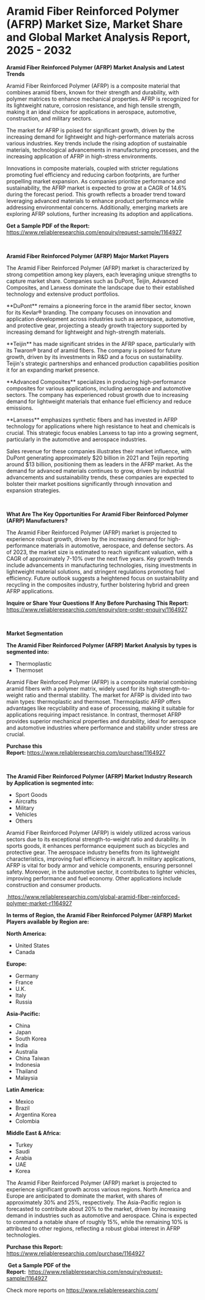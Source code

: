 <p><h1>Aramid Fiber Reinforced Polymer (AFRP) Market Size, Market Share and Global Market Analysis Report, 2025 - 2032</h1></p><p><strong>Aramid Fiber Reinforced Polymer (AFRP) Market Analysis and Latest Trends</strong></p>
<p><p>Aramid Fiber Reinforced Polymer (AFRP) is a composite material that combines aramid fibers, known for their strength and durability, with polymer matrices to enhance mechanical properties. AFRP is recognized for its lightweight nature, corrosion resistance, and high tensile strength, making it an ideal choice for applications in aerospace, automotive, construction, and military sectors. </p><p>The market for AFRP is poised for significant growth, driven by the increasing demand for lightweight and high-performance materials across various industries. Key trends include the rising adoption of sustainable materials, technological advancements in manufacturing processes, and the increasing application of AFRP in high-stress environments. </p><p>Innovations in composite materials, coupled with stricter regulations promoting fuel efficiency and reducing carbon footprints, are further propelling market expansion. As companies prioritize performance and sustainability, the AFRP market is expected to grow at a CAGR of 14.6% during the forecast period. This growth reflects a broader trend toward leveraging advanced materials to enhance product performance while addressing environmental concerns. Additionally, emerging markets are exploring AFRP solutions, further increasing its adoption and applications.</p></p>
<p><strong>Get a Sample PDF of the Report:&nbsp;</strong> <a href="https://www.reliableresearchiq.com/enquiry/request-sample/1164927?utm_campaign=1129&utm_medium=2&utm_source=Github&utm_content=ia&utm_term=02022025&utm_id=aramid-fiber-reinforced-polymer-afrp">https://www.reliableresearchiq.com/enquiry/request-sample/1164927</a></p>
<p>&nbsp;</p>
<p><strong>Aramid Fiber Reinforced Polymer (AFRP) Major Market Players</strong></p>
<p><p>The Aramid Fiber Reinforced Polymer (AFRP) market is characterized by strong competition among key players, each leveraging unique strengths to capture market share. Companies such as DuPont, Teijin, Advanced Composites, and Lanxess dominate the landscape due to their established technology and extensive product portfolios.</p><p>**DuPont** remains a pioneering force in the aramid fiber sector, known for its Kevlar® branding. The company focuses on innovation and application development across industries such as aerospace, automotive, and protective gear, projecting a steady growth trajectory supported by increasing demand for lightweight and high-strength materials. </p><p>**Teijin** has made significant strides in the AFRP space, particularly with its Twaron® brand of aramid fibers. The company is poised for future growth, driven by its investments in R&D and a focus on sustainability. Teijin's strategic partnerships and enhanced production capabilities position it for an expanding market presence.</p><p>**Advanced Composites** specializes in producing high-performance composites for various applications, including aerospace and automotive sectors. The company has experienced robust growth due to increasing demand for lightweight materials that enhance fuel efficiency and reduce emissions.</p><p>**Lanxess** emphasizes synthetic fibers and has invested in AFRP technology for applications where high resistance to heat and chemicals is crucial. This strategic focus enables Lanxess to tap into a growing segment, particularly in the automotive and aerospace industries.</p><p>Sales revenue for these companies illustrates their market influence, with DuPont generating approximately $20 billion in 2021 and Teijin reporting around $13 billion, positioning them as leaders in the AFRP market. As the demand for advanced materials continues to grow, driven by industrial advancements and sustainability trends, these companies are expected to bolster their market positions significantly through innovation and expansion strategies.</p></p>
<p>&nbsp;</p>
<p><strong>What Are The Key Opportunities For Aramid Fiber Reinforced Polymer (AFRP) Manufacturers?</strong></p>
<p><p>The Aramid Fiber Reinforced Polymer (AFRP) market is projected to experience robust growth, driven by the increasing demand for high-performance materials in automotive, aerospace, and defense sectors. As of 2023, the market size is estimated to reach significant valuation, with a CAGR of approximately 7-10% over the next five years. Key growth trends include advancements in manufacturing technologies, rising investments in lightweight material solutions, and stringent regulations promoting fuel efficiency. Future outlook suggests a heightened focus on sustainability and recycling in the composites industry, further bolstering hybrid and green AFRP applications.</p></p>
<p><strong>Inquire or Share Your Questions If Any Before Purchasing This Report:</strong> <a href="https://www.reliableresearchiq.com/enquiry/pre-order-enquiry/1164927?utm_campaign=1129&utm_medium=2&utm_source=Github&utm_content=ia&utm_term=02022025&utm_id=aramid-fiber-reinforced-polymer-afrp">https://www.reliableresearchiq.com/enquiry/pre-order-enquiry/1164927</a></p>
<p>&nbsp;</p>
<p><strong>Market Segmentation</strong></p>
<p><strong>The Aramid Fiber Reinforced Polymer (AFRP) Market Analysis by types is segmented into:</strong></p>
<p><ul><li>Thermoplastic</li><li>Thermoset</li></ul></p>
<p><p>Aramid Fiber Reinforced Polymer (AFRP) is a composite material combining aramid fibers with a polymer matrix, widely used for its high strength-to-weight ratio and thermal stability. The market for AFRP is divided into two main types: thermoplastic and thermoset. Thermoplastic AFRP offers advantages like recyclability and ease of processing, making it suitable for applications requiring impact resistance. In contrast, thermoset AFRP provides superior mechanical properties and durability, ideal for aerospace and automotive industries where performance and stability under stress are crucial.</p></p>
<p><strong>Purchase this Report:&nbsp;</strong><a href="https://www.reliableresearchiq.com/purchase/1164927?utm_campaign=1129&utm_medium=2&utm_source=Github&utm_content=ia&utm_term=02022025&utm_id=aramid-fiber-reinforced-polymer-afrp">https://www.reliableresearchiq.com/purchase/1164927</a></p>
<p>&nbsp;</p>
<p><strong>The Aramid Fiber Reinforced Polymer (AFRP) Market Industry Research by Application is segmented into:</strong></p>
<p><ul><li>Sport Goods</li><li>Aircrafts</li><li>Military</li><li>Vehicles</li><li>Others</li></ul></p>
<p><p>Aramid Fiber Reinforced Polymer (AFRP) is widely utilized across various sectors due to its exceptional strength-to-weight ratio and durability. In sports goods, it enhances performance equipment such as bicycles and protective gear. The aerospace industry benefits from its lightweight characteristics, improving fuel efficiency in aircraft. In military applications, AFRP is vital for body armor and vehicle components, ensuring personnel safety. Moreover, in the automotive sector, it contributes to lighter vehicles, improving performance and fuel economy. Other applications include construction and consumer products.</p></p>
<p><a href="https://www.reliableresearchiq.com/global-aramid-fiber-reinforced-polymer-market-r1164927?utm_campaign=1129&utm_medium=2&utm_source=Github&utm_content=ia&utm_term=02022025&utm_id=aramid-fiber-reinforced-polymer-afrp">&nbsp;https://www.reliableresearchiq.com/global-aramid-fiber-reinforced-polymer-market-r1164927</a></p>
<p><strong>In terms of Region, the Aramid Fiber Reinforced Polymer (AFRP) Market Players available by Region are:</strong></p>
<p>
    <p> <strong> North America: </strong>
        <ul>
            <li>United States</li>
            <li>Canada</li>
        </ul>
        </p> 
    <p> <strong> Europe: </strong>
        <ul>
            <li>Germany</li>
            <li>France</li>
            <li>U.K.</li>
            <li>Italy</li>
            <li>Russia</li>
        </ul>
        </p> 
    <p> <strong> Asia-Pacific: </strong>
        <ul>
            <li>China</li>
            <li>Japan</li>
            <li>South Korea</li>
            <li>India</li>
            <li>Australia</li>
            <li>China Taiwan</li>
            <li>Indonesia</li>
            <li>Thailand</li>
            <li>Malaysia</li>
        </ul>
        </p> 
    <p> <strong> Latin America: </strong>
        <ul>
            <li>Mexico</li>
            <li>Brazil</li>
            <li>Argentina Korea</li>
            <li>Colombia</li>
        </ul>
        </p> 
    <p> <strong> Middle East & Africa: </strong>
        <ul>
            <li>Turkey</li>
            <li>Saudi</li>
            <li>Arabia</li>
            <li>UAE</li>
            <li>Korea</li>
        </ul>
    </p>
    </p>
<p><p>The Aramid Fiber Reinforced Polymer (AFRP) market is projected to experience significant growth across various regions. North America and Europe are anticipated to dominate the market, with shares of approximately 30% and 25%, respectively. The Asia-Pacific region is forecasted to contribute about 20% to the market, driven by increasing demand in industries such as automotive and aerospace. China is expected to command a notable share of roughly 15%, while the remaining 10% is attributed to other regions, reflecting a robust global interest in AFRP technologies.</p></p>
<p><strong>Purchase this Report: </strong><a href="https://www.reliableresearchiq.com/purchase/1164927?utm_campaign=1129&utm_medium=2&utm_source=Github&utm_content=ia&utm_term=02022025&utm_id=aramid-fiber-reinforced-polymer-afrp">https://www.reliableresearchiq.com/purchase/1164927</a></p>
<p>&nbsp;<strong>Get a Sample PDF of the Report:&nbsp;&nbsp;</strong><a href="https://www.reliableresearchiq.com/enquiry/request-sample/1164927?utm_campaign=1129&utm_medium=2&utm_source=Github&utm_content=ia&utm_term=02022025&utm_id=aramid-fiber-reinforced-polymer-afrp">https://www.reliableresearchiq.com/enquiry/request-sample/1164927</a></p>
<p><strong></strong></p>
<p>Check more reports on <a href="https://www.reliableresearchiq.com/?utm_campaign=1129&utm_medium=2&utm_source=Github&utm_content=ia&utm_term=02022025&utm_id=aramid-fiber-reinforced-polymer-afrp">https://www.reliableresearchiq.com/</a></p>